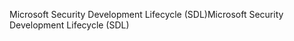 <span data-ttu-id="5c9bb-101">Microsoft Security Development Lifecycle (SDL)</span><span class="sxs-lookup"><span data-stu-id="5c9bb-101">Microsoft Security Development Lifecycle (SDL)</span></span>